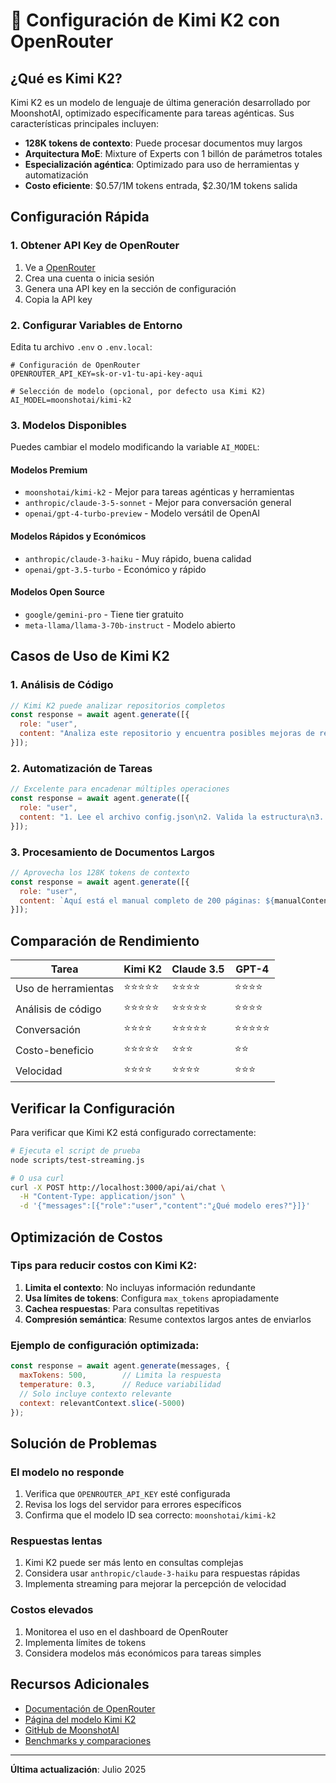 # 🤖 Configuración de Kimi K2 con OpenRouter

## ¿Qué es Kimi K2?

Kimi K2 es un modelo de lenguaje de última generación desarrollado por MoonshotAI, optimizado específicamente para tareas agénticas. Sus características principales incluyen:

- **128K tokens de contexto**: Puede procesar documentos muy largos
- **Arquitectura MoE**: Mixture of Experts con 1 billón de parámetros totales
- **Especialización agéntica**: Optimizado para uso de herramientas y automatización
- **Costo eficiente**: $0.57/1M tokens entrada, $2.30/1M tokens salida

## Configuración Rápida

### 1. Obtener API Key de OpenRouter

1. Ve a [OpenRouter](https://openrouter.ai/)
2. Crea una cuenta o inicia sesión
3. Genera una API key en la sección de configuración
4. Copia la API key

### 2. Configurar Variables de Entorno

Edita tu archivo `.env` o `.env.local`:

```env
# Configuración de OpenRouter
OPENROUTER_API_KEY=sk-or-v1-tu-api-key-aqui

# Selección de modelo (opcional, por defecto usa Kimi K2)
AI_MODEL=moonshotai/kimi-k2
```

### 3. Modelos Disponibles

Puedes cambiar el modelo modificando la variable `AI_MODEL`:

#### Modelos Premium
- `moonshotai/kimi-k2` - Mejor para tareas agénticas y herramientas
- `anthropic/claude-3-5-sonnet` - Mejor para conversación general
- `openai/gpt-4-turbo-preview` - Modelo versátil de OpenAI

#### Modelos Rápidos y Económicos
- `anthropic/claude-3-haiku` - Muy rápido, buena calidad
- `openai/gpt-3.5-turbo` - Económico y rápido

#### Modelos Open Source
- `google/gemini-pro` - Tiene tier gratuito
- `meta-llama/llama-3-70b-instruct` - Modelo abierto

## Casos de Uso de Kimi K2

### 1. Análisis de Código
```javascript
// Kimi K2 puede analizar repositorios completos
const response = await agent.generate([{
  role: "user",
  content: "Analiza este repositorio y encuentra posibles mejoras de rendimiento"
}]);
```

### 2. Automatización de Tareas
```javascript
// Excelente para encadenar múltiples operaciones
const response = await agent.generate([{
  role: "user",
  content: "1. Lee el archivo config.json\n2. Valida la estructura\n3. Genera documentación\n4. Crea tests unitarios"
}]);
```

### 3. Procesamiento de Documentos Largos
```javascript
// Aprovecha los 128K tokens de contexto
const response = await agent.generate([{
  role: "user",
  content: `Aquí está el manual completo de 200 páginas: ${manualContent}\n\nResume los puntos clave y genera una guía rápida.`
}]);
```

## Comparación de Rendimiento

| Tarea | Kimi K2 | Claude 3.5 | GPT-4 |
|-------|----------|------------|-------|
| Uso de herramientas | ⭐⭐⭐⭐⭐ | ⭐⭐⭐⭐ | ⭐⭐⭐⭐ |
| Análisis de código | ⭐⭐⭐⭐⭐ | ⭐⭐⭐⭐⭐ | ⭐⭐⭐⭐ |
| Conversación | ⭐⭐⭐⭐ | ⭐⭐⭐⭐⭐ | ⭐⭐⭐⭐⭐ |
| Costo-beneficio | ⭐⭐⭐⭐⭐ | ⭐⭐⭐ | ⭐⭐ |
| Velocidad | ⭐⭐⭐⭐ | ⭐⭐⭐⭐ | ⭐⭐⭐ |

## Verificar la Configuración

Para verificar que Kimi K2 está configurado correctamente:

```bash
# Ejecuta el script de prueba
node scripts/test-streaming.js

# O usa curl
curl -X POST http://localhost:3000/api/ai/chat \
  -H "Content-Type: application/json" \
  -d '{"messages":[{"role":"user","content":"¿Qué modelo eres?"}]}'
```

## Optimización de Costos

### Tips para reducir costos con Kimi K2:

1. **Limita el contexto**: No incluyas información redundante
2. **Usa límites de tokens**: Configura `max_tokens` apropiadamente
3. **Cachea respuestas**: Para consultas repetitivas
4. **Compresión semántica**: Resume contextos largos antes de enviarlos

### Ejemplo de configuración optimizada:

```javascript
const response = await agent.generate(messages, {
  maxTokens: 500,        // Limita la respuesta
  temperature: 0.3,      // Reduce variabilidad
  // Solo incluye contexto relevante
  context: relevantContext.slice(-5000)
});
```

## Solución de Problemas

### El modelo no responde
1. Verifica que `OPENROUTER_API_KEY` esté configurada
2. Revisa los logs del servidor para errores específicos
3. Confirma que el modelo ID sea correcto: `moonshotai/kimi-k2`

### Respuestas lentas
1. Kimi K2 puede ser más lento en consultas complejas
2. Considera usar `anthropic/claude-3-haiku` para respuestas rápidas
3. Implementa streaming para mejorar la percepción de velocidad

### Costos elevados
1. Monitorea el uso en el dashboard de OpenRouter
2. Implementa límites de tokens
3. Considera modelos más económicos para tareas simples

## Recursos Adicionales

- [Documentación de OpenRouter](https://openrouter.ai/docs)
- [Página del modelo Kimi K2](https://openrouter.ai/moonshotai/kimi-k2)
- [GitHub de MoonshotAI](https://github.com/MoonshotAI/Kimi-K2)
- [Benchmarks y comparaciones](https://openrouter.ai/benchmarks)

---

**Última actualización**: Julio 2025